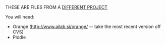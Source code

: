 THESE ARE FILES FROM A [DIFFERENT PROJECT](http://www.stat.columbia.edu/~jakulin/Politics/)

You will need:


* Orange (http://www.ailab.si/orange/ -- take the most recent version off CVS)
* Piddle

